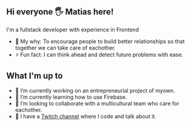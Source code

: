 ## Hi everyone 🖐 Matias here!
I'm a fullstack developer with experience in Frontend
- 🧠 My why: To encourage people to build better relationships so that together we can take care of eachother.
- ⚡️ Fun fact: I can think ahead and detect future problems with ease.

## What I'm up to
- 🔭 I’m currently working on an entrepreneurial project of myown.
- 🌱 I’m currently learning how to use Firebase.
- 👯 I’m looking to collaborate with a multicultural team who care for eachother.
- 💬 I have a [Twitch channel](https://www.twitch.tv/n0mn) where I code and talk about it.

<!--
matiasgutierrezok/matiasgutierrezok is a ✨ _special_ ✨ repository because its README.md (this file) appears on your GitHub profile.

Here are some ideas to get you started:

- 🔭 I’m currently working on ...
- 🌱 I’m currently learning ...
- 👯 I’m looking to collaborate on ...
- 🤔 I’m looking for help with ...
- 💬 Ask me about ...
- 📫 How to reach me: ...
- 😄 Pronouns: ...
- ⚡️ Fun fact: ...
-->
